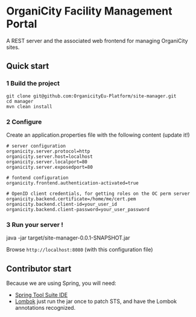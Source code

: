 # OrganiCity Facility Management Portal

A REST server and the associated web frontend for managing OrganiCity sites.


## Quick start

### 1 Build the project

```
git clone git@github.com:OrganicityEu-Platform/site-manager.git
cd manager
mvn clean install
```

### 2 Configure

Create an application.properties file with the following content (update it!)

```
# server configuration
organicity.server.protocol=http
organicity.server.host=localhost 
organicity.server.localport=80
organicity.server.exposedport=80

# fontend configuration
organicity.frontend.authentication-activated=true

# OpenID client credentials, for getting roles on the OC perm server
organicity.backend.certificate=/home/me/cert.pem
organicity.backend.client-id=your_user_id
organicity.backend.client-password=your_user_password
```

### 3 Run your server !

java -jar target/site-manager-0.0.1-SNAPSHOT.jar

Browse `http://localhost:8080` (with this configuration file)


## Contributor start

Because we are using Spring, you will need:
 * [Spring Tool Suite IDE](https://spring.io/tools/sts/all)
 * [Lombok](https://projectlombok.org/download.html) just run the jar once to patch STS, and have the Lombok annotations recognized.
